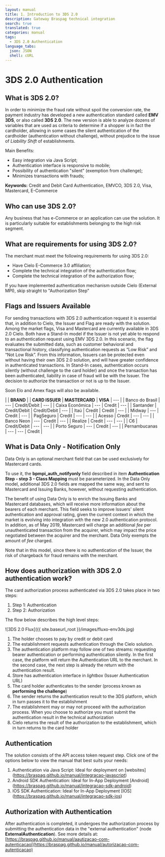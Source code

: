 ```yaml
---
layout: manual
title: 1. Introduction to 3DS 2.0
description: Gateway Braspag technical integration
search: true
translated: true
categories: manual
tags:
  - 3DS 2.0 Authentication
language_tabs:
  json: JSON
  shell: cURL
---
```


# 3DS 2.0 Authentication

## What is 3DS 2.0?

In order to minimize the fraud rate without spoil the conversion rate, the payment industry has developed a new authentication standard called **EMV 3DS**, or also called **3DS 2.0**. The new version is able to analyze dozens of variables that are used as criteria to determine if a shopper is in fact the cardholder, allowing in some cases the silent authentication of the cardholder (authentication without challenge), without prejudice to the issue of _Liability Shift_ of establishments.

Main Benefits:

- Easy integration via Java Script;
- Authentication interface is responsive to mobile;
- Possibility of authentication "silent" (exemption from challenge);
- Minimizes transactions with frauds;

**Keywords:** Credit and Debit Card Authentication, EMVCO, 3DS 2.0, Visa, Mastercard, E-Commerce

## Who can use 3DS 2.0?

Any business that has e-Commerce or an application can use the solution. It is particularly suitable for establishments belonging to the high risk segment.

## What are requirements for using 3DS 2.0?

The merchant must meet the following requirements for using 3DS 2.0:

- Have Cielo E-Commerce 3.0 affiliation;
- Complete the technical integration of the authentication flow;
- Complete the technical integration of the authorization flow;

<aside class="notice">If you have implemented authentication mechanism outside Cielo (External MPI), skip straight to "Authorization Step"</aside>

## Flags and Issuers Available

For sending transactions with 3DS 2.0 authentication request it is essential that, in addition to Cielo, the Issuer and Flag are ready with the solution. Among the market flags, Visa and Mastercard are currently available in 3DS 2.0 Cielo. Both have a Stand-In model if the Issuer is not yet able to respond to an authentication request using EMV 3DS 2.0. In this scenario, the flag evaluates the submitted data, such as customer behavioral and transactional history, classifying authentication requests as “Low Risk” and “Not Low Risk”. From this information, Issuers can be protected even without having their own 3DS 2.0 solution, and will have greater confidence in authenticated transactions. In Stand-In cases, authentication occurs silently (without challenge to the card holder) and once the transaction has been authenticated, liability in case of fraud will be with the Issuer. The decision to authorize the transaction or not is up to the Issuer.

Soon Elo and Amex flags will also be available.

|                     | **BRAND**                                                    |
| **CARD ISSUER**     | **MASTERCARD**     | **VISA**           | ---                |
| Banco do Brasil     | ---                | Credit/Debit       | ---                |
| Caixa Econômica     | ---                | Credit             | ---                |
| Santander           | Credit/Debit       | Credit/Debit       | ---                |
| Itaú                | Credit             | Credit             | ---                |
| Midway              | ---                | Credit             | ---                |
| PagSeguro           | Credit             | ---                | ---                |
| Acesso              | Credit             | ---                | ---                |
| Banco Neon          | ---                | Credit             | ---                |
| Realize             | Credit             | ---                | ---                |
| C6                  | Credit/Debit       | ---                | ---                |
| Porto Seguro        | ---                | Credit             | ---                |
| Pernambucanas       | ---                | ---                | Credit             |

## What is Data Only - Notification Only

Data Only is an optional merchant field that can be used exclusively for Mastercard cards.

To use it, the **bpmpi_auth_notifyonly** field described in item **Authentication Step - step 3 - Class Mapping** must be parameterized. In the Data Only model, additional 3DS 2.0 fields are mapped the same way, and sent to Mastercard and Issuing Banks, however, without requesting authentication.

The benefit of using Data Only is to enrich the Issuing Banks and Mastercard databases, which will receive more information about the bearers of each merchant. This field seeks to improve Issuers' silent authentication and approval rating, given the current context in which the market is evolving into integration with the new 2.0 authentication protocol. In addition, as of May 2019, Mastercard will charge an additional _fee_ per unauthenticated transaction from the acquirer, which may impact the price negotiated between the acquirer and the merchant. Data Only exempts the amount of _fee_ charged.

Note that in this model, since there is no authentication of the Issuer, the risk of chargeback for fraud remains with the merchant.

## How does authorization with 3DS 2.0 authentication work?

The card authorization process authenticated via 3DS 2.0 takes place in two steps:

1. Step 1: Authentication
2. Step 2: Authorization

The flow below describes the high level steps:

![3DS 2.0 Flux]({{ site.baseurl_root }}/images/fluxo-env3ds.jpg)

1. The holder chooses to pay by credit or debit card
2. The establishment requests authentication through the Cielo solution.
3. The authentication platform may follow one of two streams: requesting bearer authentication or performing authentication silently. In the first case, the platform will return the Authentication URL to the merchant. In the second case, the next step is already the return with the authentication result.
4. Store has authentication interface in _lightbox_ (Issuer Authentication URL)
5. The card holder authenticates to the sender (process known as **performing the challenge**)
6. The sender returns the authentication result to the 3DS platform, which in turn passes it to the establishment
7. The establishment may or may not proceed with the authorization process. When you choose to authorize you must submit the authentication result in the technical authorization
8. Cielo returns the result of the authorization to the establishment, which in turn returns to the card holder

## Authentication

The solution consists of the API access token request step.
Click one of the options below to view the manual that best suits your needs:

1. Authentication via Java Script: Ideal for deployment on [websites] (https://braspag.github.io/manual/integracao-javascript)
2. Android SDK Authentication: Ideal for In-App Deployment [Android] (https://braspag.github.io/manual/integracao-sdk-android)
3. IOS SDK Authentication: Ideal for In-App Deployment [IOS] (https://braspag.github.io/manual/integracao-sdk-ios)

## Authorization with Authentication

After authentication is completed, it undergoes the authorization process by submitting the authentication data in the "external authentication" (node **ExternalAuthentication**).
See more details at: [https://braspag.github.io/manual/aautizacao-com-autenticacao[(https://braspag.github.io/manual/autorizacao-com-autenticacao)
